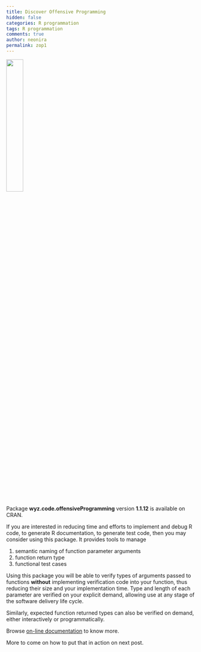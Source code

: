 ```yaml
---
title: Discover Offensive Programming 
hidden: false
categories: R programmation
tags: R programmation
comments: true
author: neonira
permalink: zop1
---
```


<img src='https://neonira.github.io/images/op/op-hexsticker-transparent.png' width='30%'/>

Package **wyz.code.offensiveProgramming** version **1.1.12** is available on CRAN.

If you are interested in reducing time and efforts to implement and debug R code, to generate R documentation, to generate test code, then you may consider using this package. It provides tools to manage

1.  semantic naming of function parameter arguments
2.  function return type
3.  functional test cases

Using this package you will be able to verify types of arguments passed to functions **without** implementing verification code into your function, thus reducing their size and your implementation time. Type and length of each parameter are verified on your explicit demand, allowing use at any stage of the software delivery life cycle.

Similarly, expected function returned types can also be verified on demand, either interactively or programmatically.

Browse [on-line documentation](https://neonira.github.io/offensiveProgrammingBook/) to know more.

More to come on how to put that in action on next post.

